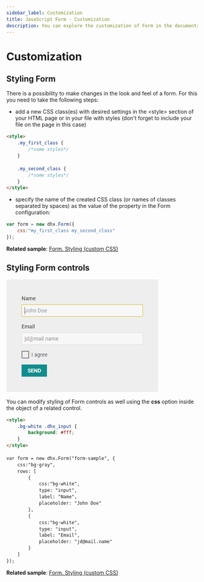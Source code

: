 ```yaml
---
sidebar_label: Customization
title: JavaScript Form - Customization 
description: You can explore the customization of Form in the documentation of the DHTMLX JavaScript UI library. Browse developer guides and API reference, try out code examples and live demos, and download a free 30-day evaluation version of DHTMLX Suite 7.
---
```


# Customization

## Styling Form

There is a possibility to make changes in the look and feel of a form. For this you need to take the following steps:

- add a new CSS class(es) with desired settings in the &lt;style&gt; section of your HTML page or in your file with styles (don't forget to include your file on the page in this case)

~~~html
<style>
	.my_first_class {
		/*some styles*/
	}
    
    .my_second_class {
		/*some styles*/
	}
</style>
~~~

- specify the name of the created CSS class (or names of classes separated by spaces) as the value of the [](form/api/form_css_config.md) property in the Form configuration:

~~~js
var form = new dhx.Form({
    css:"my_first_class my_second_class"
});
~~~

**Related sample**: [Form. Styling (custom CSS)](https://snippet.dhtmlx.com/wnscgb50)

## Styling Form controls

![](../assets/form/custom_styles.png)

You can modify styling of Form controls as well using the **css** option inside the object of a related control.

~~~html
<style>
	.bg-white .dhx_input {
		background: #fff;
	}
</style>

var form = new dhx.Form("form-sample", {
	css:"bg-gray",
	rows: [
		{	
			css:"bg-white",
			type: "input",
			label: "Name",
			placeholder: "John Doe"
		},
		{
			css:"bg-white",
			type: "input",
			label: "Email",
			placeholder: "jd@mail.name"
		}
	]
});
~~~

**Related sample**: [Form. Styling (custom CSS)](https://snippet.dhtmlx.com/wnscgb50)
